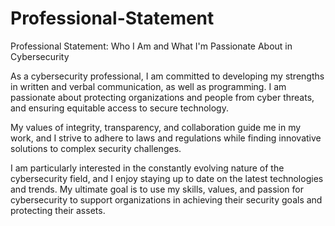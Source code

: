 # Professional-Statement
Professional Statement: Who I Am and What I'm Passionate About in Cybersecurity

As a cybersecurity professional, I am committed to developing my strengths in written and verbal communication, as well as programming. I am passionate about protecting organizations and people from cyber threats, and ensuring equitable access to secure technology.

My values of integrity, transparency, and collaboration guide me in my work, and I strive to adhere to laws and regulations while finding innovative solutions to complex security challenges.

I am particularly interested in the constantly evolving nature of the cybersecurity field, and I enjoy staying up to date on the latest technologies and trends. My ultimate goal is to use my skills, values, and passion for cybersecurity to support organizations in achieving their security goals and protecting their assets.
